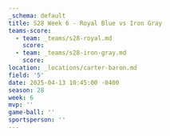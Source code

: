```yaml
---
_schema: default
title: S28 Week 6 - Royal Blue vs Iron Gray
teams-score:
  - team: _teams/s28-royal.md
    score:
  - team: _teams/s28-iron-gray.md
    score:
location: _locations/carter-baron.md
field: '5'
date: 2025-04-13 10:45:00 -0400
season: 28
week: 6
mvp: ''
game-ball: ''
sportsperson: ''
---
```

